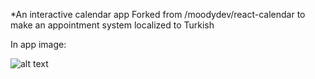 *An interactive calendar app
Forked from /moodydev/react-calendar to make an appointment system
localized to Turkish

In app image: 

![alt text](https://i.hizliresim.com/zHEeX0.png "In app image")

